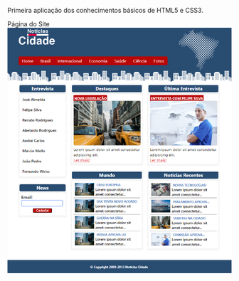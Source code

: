 Primeira aplicação dos conhecimentos básicos de HTML5 e CSS3.

Página do Site
![pagina](./preview/site.PNG)